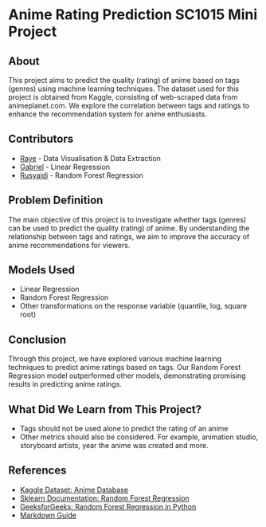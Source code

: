 # Anime Rating Prediction SC1015 Mini Project

## About
This project aims to predict the quality (rating) of anime based on tags (genres) using machine learning techniques. The dataset used for this project is obtained from Kaggle, consisting of web-scraped data from animeplanet.com. We explore the correlation between tags and ratings to enhance the recommendation system for anime enthusiasts.

## Contributors
- [Raye]() - Data Visualisation & Data Extraction
- [Gabriel]() - Linear Regression
- [Rusyaidi](https://github.com/Rus313) - Random Forest Regression

## Problem Definition
The main objective of this project is to investigate whether tags (genres) can be used to predict the quality (rating) of anime. By understanding the relationship between tags and ratings, we aim to improve the accuracy of anime recommendations for viewers.

## Models Used
- Linear Regression
- Random Forest Regression
- Other transformations on the response variable (quantile, log, square root)

## Conclusion
Through this project, we have explored various machine learning techniques to predict anime ratings based on tags. Our Random Forest Regression model outperformed other models, demonstrating promising results in predicting anime ratings. 

## What Did We Learn from This Project?
- Tags should not be used alone to predict the rating of an anime
- Other metrics should also be considered. For example, animation studio, storyboard artists, year the anime was created and more.

## References
- [Kaggle Dataset: Anime Database](https://www.kaggle.com/)
- [Sklearn Documentation: Random Forest Regression](https://scikit-learn.org/stable/modules/generated/sklearn.ensemble.RandomForestRegressor.html)
- [GeeksforGeeks: Random Forest Regression in Python](https://www.geeksforgeeks.org/random-forest-regression-in-python/)
- [Markdown Guide](https://www.markdownguide.org/)
